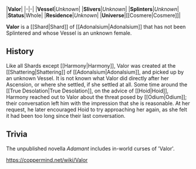 |**Valor**|
|-|-|
|**Vessel**|*Unknown*|
|**Slivers**|*Unknown*|
|**Splinters**|*Unknown*|
|**Status**|Whole|
|**Residence**|*Unknown*|
|**Universe**|[[Cosmere\|Cosmere]]|

**Valor** is a [[Shard\|Shard]] of [[Adonalsium\|Adonalsium]] that has not been Splintered and whose Vessel is an unknown female.

## History
Like all Shards except [[Harmony\|Harmony]], Valor was created at the [[Shattering\|Shattering]] of [[Adonalsium\|Adonalsium]], and picked up by an unknown Vessel. It is not known what Valor did directly after her Ascension, or where she settled, if she settled at all.
Some time around the [[True Desolation\|True Desolation]], on the advice of [[Hoid\|Hoid]], Harmony reached out to Valor about the threat posed by [[Odium\|Odium]]; their conversation left him with the impression that she is reasonable. At her request, he later encouraged Hoid to try approaching her again, as she felt it had been too long since their last conversation.

## Trivia
The unpublished novella *Adamant* includes in-world curses of 'Valor'.



https://coppermind.net/wiki/Valor